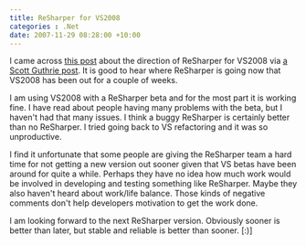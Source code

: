 ```yaml
---
title: ReSharper for VS2008
categories : .Net
date: 2007-11-29 08:28:00 +10:00
---
```


I came across [this post][0] about the direction of ReSharper for VS2008 via [a Scott Guthrie post][1]. It is good to hear where ReSharper is going now that VS2008 has been out for a couple of weeks. 

I am using VS2008 with a ReSharper beta and for the most part it is working fine. I have read about people having many problems with the beta, but I haven't had that many issues. I think a buggy ReSharper is certainly better than no ReSharper. I tried going back to VS refactoring and it was so unproductive.

I find it unfortunate that some people are giving the ReSharper team a hard time for not getting a new version out sooner given that VS betas have been around for quite a while. Perhaps they have no idea how much work would be involved in developing and testing something like ReSharper. Maybe they also haven't heard about work/life balance. Those kinds of negative comments don't help developers motivation to get the work done.

I am looking forward to the next ReSharper version. Obviously sooner is better than later, but stable and reliable is better than sooner. [:)]

[0]: http://resharper.blogspot.com/2007/11/resharper-and-visual-studio-2008.html
[1]: http://weblogs.asp.net/scottgu/archive/2007/11/27/vs-2008-compatibility-with-older-vs-2005-add-in-packages.aspx

